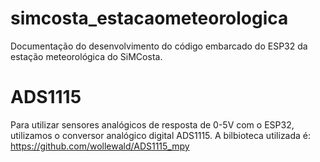 # simcosta_estacaometeorologica
Documentação do desenvolvimento do código embarcado do ESP32 da estação meteorológica do SiMCosta.  

# ADS1115 
Para utilizar sensores analógicos de resposta de 0-5V com o ESP32, utilizamos o conversor analógico digital ADS1115. A bilbioteca utilizada é: https://github.com/wollewald/ADS1115_mpy
